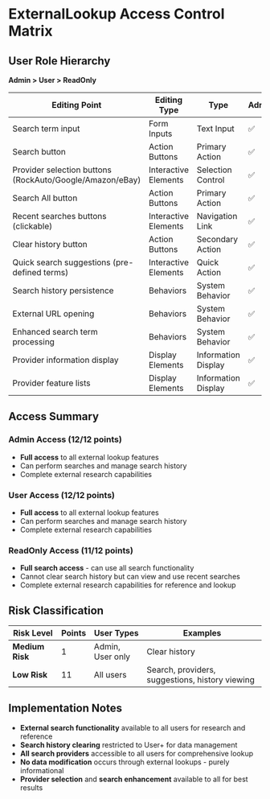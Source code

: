 # ExternalLookup Access Control Matrix

## User Role Hierarchy
**Admin > User > ReadOnly**

| Editing Point | Editing Type | Type | Admin | User | ReadOnly |
|---------------|--------------|------|-------|------|----------|
| Search term input | Form Inputs | Text Input | ✅ | ✅ | ✅ |
| Search button | Action Buttons | Primary Action | ✅ | ✅ | ✅ |
| Provider selection buttons (RockAuto/Google/Amazon/eBay) | Interactive Elements | Selection Control | ✅ | ✅ | ✅ |
| Search All button | Action Buttons | Primary Action | ✅ | ✅ | ✅ |
| Recent searches buttons (clickable) | Interactive Elements | Navigation Link | ✅ | ✅ | ✅ |
| Clear history button | Action Buttons | Secondary Action | ✅ | ✅ | ❌ |
| Quick search suggestions (pre-defined terms) | Interactive Elements | Quick Action | ✅ | ✅ | ✅ |
| Search history persistence | Behaviors | System Behavior | ✅ | ✅ | ✅ |
| External URL opening | Behaviors | System Behavior | ✅ | ✅ | ✅ |
| Enhanced search term processing | Behaviors | System Behavior | ✅ | ✅ | ✅ |
| Provider information display | Display Elements | Information Display | ✅ | ✅ | ✅ |
| Provider feature lists | Display Elements | Information Display | ✅ | ✅ | ✅ |

## Access Summary

### Admin Access (12/12 points)
- **Full access** to all external lookup features
- Can perform searches and manage search history
- Complete external research capabilities

### User Access (12/12 points)
- **Full access** to all external lookup features
- Can perform searches and manage search history
- Complete external research capabilities

### ReadOnly Access (11/12 points)
- **Full search access** - can use all search functionality
- Cannot clear search history but can view and use recent searches
- Complete external research capabilities for reference and lookup

## Risk Classification

| Risk Level | Points | User Types | Examples |
|------------|--------|------------|----------|
| **Medium Risk** | 1 | Admin, User only | Clear history |
| **Low Risk** | 11 | All users | Search, providers, suggestions, history viewing |

## Implementation Notes

- **External search functionality** available to all users for research and reference
- **Search history clearing** restricted to User+ for data management
- **All search providers** accessible to all users for comprehensive lookup
- **No data modification** occurs through external lookups - purely informational
- **Provider selection** and **search enhancement** available to all for best results